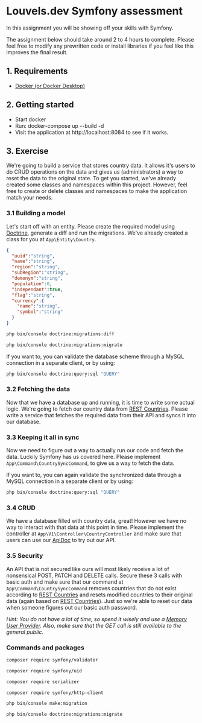 # Louvels.dev Symfony assessment
In this assignment you will be showing off your skills with Symfony.

The assignment below should take around 2 to 4 hours to complete. Please feel free to modify any prewritten code or 
install libraries if you feel like this improves the final result. 

## 1. Requirements
- [Docker (or Docker Desktop)](https://www.docker.com/)

## 2. Getting started

- Start docker
- Run: docker-compose up --build -d
- Visit the application at http://localhost:8084 to see if it works.

## 3. Exercise 
We're going to build a service that stores country data. It allows it's users to do CRUD operations on the data and gives us
(administrators) a way to reset the data to the original state. To get you started, we've already created some classes and namespaces within
this project. However, feel free to create or delete classes and namespaces to make the application match your needs.

### 3.1 Building a model
Let's start off with an entity. Please create the required model using [Doctrine](https://www.doctrine-project.org/projects/doctrine-orm/en/3.2/index.html), generate a diff and run the migrations.
We've already created a class for you at `App\Entity\Country`.
```json
{
  "uuid":"string",
  "name":"string",
  "region":"string",
  "subRegion":"string",
  "demonym":"string",
  "population":0,
  "independant":true,
  "flag":"string",
  "currency":{
    "name":"string",
    "symbol":"string"
  }
}
```
```bash
php bin/console doctrine:migrations:diff
```
```bash
php bin/console doctrine:migrations:migrate
```

If you want to, you can validate the database scheme through a MySQL connection in a separate client, or by using:
```bash
php bin/console doctrine:query:sql "QUERY"
```

### 3.2 Fetching the data
Now that we have a database up and running, it is time to write some actual logic. We're going to fetch our country data
from [REST Countries](https://restcountries.com). Please write a service that fetches the required data from their API and
syncs it into our database.

### 3.3 Keeping it all in sync
Now we need to figure out a way to actually run our code and fetch the data. Luckily Symfony has us covered here. 
Please implement `App\Command\CountrySyncCommand`, to give us a way to fetch the data.

If you want to, you can again validate the synchronized data through a MySQL connection in a separate client or by using:
```bash
php bin/console doctrine:query:sql "QUERY"
```

### 3.4 CRUD
We have a database filled with country data, great! However we have no way to interact with that data at this point in time.
Please implement the controller at `App\V1\Controller\CountryController` and make sure that users can use our [ApiDoc](http://localhost:8000/api/doc)
to try out our API.

### 3.5 Security
An API that is not secured like ours will most likely receive a lot of nonsensical POST, PATCH and DELETE calls.
Secure these 3 calls with basic auth and make sure that our command at `App\Command\CountrySyncCommand` 
removes countries that do not exist according to [REST Countries](https://restcountries.com) and resets modified countries to their original data
(again based on [REST Countries](https://restcountries.com)). 
Just so we're able to reset our data when someone figures out our basic auth password.

_Hint: You do not have a lot of time, so spend it wisely and use a [Memory User Provider](https://symfony.com/doc/current/security/user_providers.html#security-memory-user-provider). Also, make sure that the GET call is still available to the general public._


### Commands and packages

```bash
composer require symfony/validator

composer require symfony/uid

composer require serializer

composer require symfony/http-client

php bin/console make:migration

php bin/console doctrine:migrations:migrate

```




